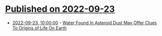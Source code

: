 # [Published on 2022-09-23](index.md)

* [2022-09-23, 10:00:00](https://science.slashdot.org/story/22/09/22/2144202/water-found-in-asteroid-dust-may-offer-clues-to-origins-of-life-on-earth?utm_source=rss1.0mainlinkanon&utm_medium=feed) - [Water Found In Asteroid Dust May Offer Clues To Origins of Life On Earth](https://science.slashdot.org/story/22/09/22/2144202/water-found-in-asteroid-dust-may-offer-clues-to-origins-of-life-on-earth?utm_source=rss1.0mainlinkanon&utm_medium=feed)
